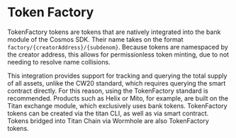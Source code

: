 # Token Factory

TokenFactory tokens are tokens that are natively integrated into the bank module of the Cosmos SDK. Their name takes on the format `factory/{creatorAddress}/{subdenom}`. Because tokens are namespaced by the creator address, this allows for permissionless token minting, due to not needing to resolve name collisions.

This integration provides support for tracking and querying the total supply of all assets, unlike the CW20 standard, which requires querying the smart contract directly. For this reason, using the TokenFactory standard is recommended. Products such as Helix or Mito, for example, are built on the Titan exchange module, which exclusively uses bank tokens. TokenFactory tokens can be created via the titan CLI, as well as via smart contract. Tokens bridged into Titan Chain via Wormhole are also TokenFactory tokens.
